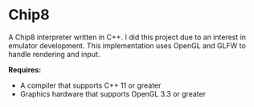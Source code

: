 # Chip8
A Chip8 interpreter written in C++. I did this project due to an interest in emulator development. 
This implementation uses OpenGL and GLFW to handle rendering and input. 

**Requires:**
- A compiler that supports C++ 11 or greater
- Graphics hardware that supports OpenGL 3.3 or greater
